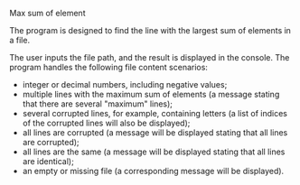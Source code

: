 Max sum of element

The program is designed to find the line with the largest sum of elements in a file.

The user inputs the file path, and the result is displayed in the console. 
The program handles the following file content scenarios:
- integer or decimal numbers, including negative values;
- multiple lines with the maximum sum of elements (a message stating that there are several "maximum" lines);
- several corrupted lines, for example, containing letters (a list of indices of the corrupted lines will also be displayed);
- all lines are corrupted (a message will be displayed stating that all lines are corrupted);
- all lines are the same (a message will be displayed stating that all lines are identical);
- an empty or missing file (a corresponding message will be displayed).
